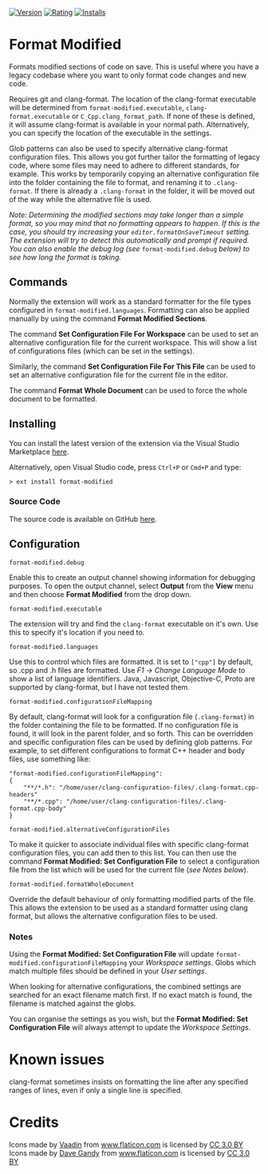 [![Version](https://vsmarketplacebadge.apphb.com/version-short/Gruntfuggly.format-modified.svg)](https://marketplace.visualstudio.com/items?itemName=Gruntfuggly.format-modified)
[![Rating](https://vsmarketplacebadge.apphb.com/rating-short/Gruntfuggly.format-modified.svg)](https://marketplace.visualstudio.com/items?itemName=Gruntfuggly.format-modified)
[![Installs](https://vsmarketplacebadge.apphb.com/installs/Gruntfuggly.format-modified.svg)](https://marketplace.visualstudio.com/items?itemName=Gruntfuggly.format-modified)

# Format Modified

Formats modified sections of code on save. This is useful where you have a legacy codebase where you want to only format code changes and new code.

Requires git and clang-format. The location of the clang-format executable will be determined from `format-modified.executable`, `clang-format.executable` or `C_Cpp.clang_format_path`. If none of these is defined, it will assume clang-format is available in your normal path. Alternatively, you can specify the location of the executable in the settings.

Glob patterns can also be used to specify alternative clang-format configuration files. This allows you got further tailor the formatting of legacy code, where some files may need to adhere to different standards, for example. This works by temporarily copying an alternative configuration file into the folder containing the file to format, and renaming it to `.clang-format`. If there is already a `.clang-format` in the folder, it will be moved out of the way while the alternative file is used.

*Note: Determining the modified sections may take longer than a simple format, so you may mind that no formatting appears to happen. If this is the case, you should try increasing your `editor.formatOnSaveTimeout` setting. The extension will try to detect this automatically and prompt if required. You can also enable the debug log (see* `format-modified.debug` *below) to see how long the format is taking.*

## Commands

Normally the extension will work as a standard formatter for the file types configured in `format-modified.languages`. Formatting can also be applied manually by using the command **Format Modified Sections**.

The command **Set Configuration File For Workspace** can be used to set an alternative configuration file for the current workspace. This will show a list of configurations files (which can be set in the settings).

Similarly, the command **Set Configuration File For This File** can be used to set an alternative configuration file for the current file in the editor.

The command **Format Whole Document** can be used to force the whole document to be formatted.

## Installing

You can install the latest version of the extension via the Visual Studio Marketplace [here](https://marketplace.visualstudio.com/items?itemName=Gruntfuggly.format-modified).

Alternatively, open Visual Studio code, press `Ctrl+P` or `Cmd+P` and type:

    > ext install format-modified

### Source Code

The source code is available on GitHub [here](https://github.com/Gruntfuggly/format-modified).

## Configuration

`format-modified.debug`

Enable this to create an output channel showing information for debugging purposes. To open the output channel, select **Output** from the **View** menu and then choose **Format Modified** from the drop down.

`format-modified.executable`

The extension will try and find the `clang-format` executable on it's own. Use this to specify it's location if you need to.

`format-modified.languages`

Use this to control which files are formatted. It is set to `["cpp"]` by default, so .cpp and .h files are formatted. Use *F1* -> *Change Language Mode* to show a list of language identifiers. Java, Javascript, Objective-C, Proto are supported by clang-format, but I have not tested them.

`format-modified.configurationFileMapping`

By default, clang-format will look for a configuration file (`.clang-format`) in the folder containing the file to be formatted. If no configuration file is found, it will look in the parent folder, and so forth. This can be overridden and specific configuration files can be used by defining glob patterns. For example, to set different configurations to format C++ header and body files, use something like:
```
"format-modified.configurationFileMapping":
{
    "**/*.h": "/home/user/clang-configuration-files/.clang-format.cpp-headers"
    "**/*.cpp": "/home/user/clang-configuration-files/.clang-format.cpp-body"
}
```

`format-modified.alternativeConfigurationFiles`

To make it quicker to associate individual files with specific clang-format configuration files, you can add then to this list. You can then use the command **Format Modified: Set Configuration File** to select a configuration file from the list which will be used for the current file (*see Notes below*).

`format-modified.formatWholeDocument`

Override the default behaviour of only formatting modified parts of the file. This allows the extension to be used as a standard formatter using clang format, but allows the alternative configuration files to be used.

### Notes

Using the **Format Modified: Set Configuration File** will update `format-modified.configurationFileMapping` your *Workspace settings*. Globs which match multiple files should be defined in your *User settings*.

When looking for alternative configurations, the combined settings are searched for an exact filename match first. If no exact match is found, the filename is matched against the globs.

You can organise the settings as you wish, but the **Format Modified: Set Configuration File** will always attempt to update the *Workspace Settings*.

# Known issues

clang-format sometimes insists on formatting the line after any specified ranges of lines, even if only a single line is specified.

# Credits

<div>Icons made by <a href="https://www.flaticon.com/authors/vaadin" title="Vaadin">Vaadin</a> from <a href="https://www.flaticon.com/" title="Flaticon">www.flaticon.com</a> is licensed by <a href="http://creativecommons.org/licenses/by/3.0/" title="Creative Commons BY 3.0" target="_blank">CC 3.0 BY</a></div>

<div>Icons made by <a href="https://www.flaticon.com/authors/dave-gandy" title="Dave Gandy">Dave Gandy</a> from <a href="https://www.flaticon.com/" title="Flaticon">www.flaticon.com</a> is licensed by <a href="http://creativecommons.org/licenses/by/3.0/" title="Creative Commons BY 3.0" target="_blank">CC 3.0 BY</a></div>
